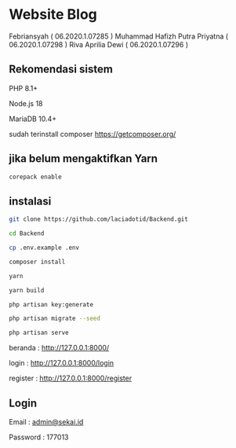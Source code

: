 # Website Blog

Febriansyah ( 06.2020.1.07285 )
Muhammad Hafizh Putra Priyatna ( 06.2020.1.07298 )
Riva Aprilia Dewi ( 06.2020.1.07296 )

## Rekomendasi sistem

PHP 8.1+

Node.js 18

MariaDB 10.4+

sudah terinstall composer
<https://getcomposer.org/>

## jika belum mengaktifkan Yarn

```bash
corepack enable
```

## instalasi

```bash
git clone https://github.com/laciadotid/Backend.git
```

```bash
cd Backend
```

```bash
cp .env.example .env
```

```bash
composer install
```

```bash
yarn
```

```bash
yarn build
```

```bash
php artisan key:generate
```

```bash
php artisan migrate --seed
```

```bash
php artisan serve
```

beranda : <http://127.0.0.1:8000/>

login : <http://127.0.0.1:8000/login>

register : <http://127.0.0.1:8000/register>

## Login

Email : admin@sekai.id

Password : 177013
